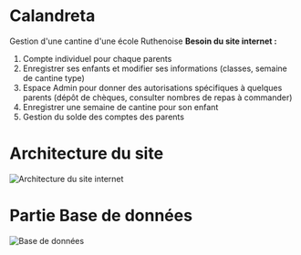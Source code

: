 # Calandreta
Gestion d'une cantine d'une école Ruthenoise
__Besoin du site internet :__
1. Compte individuel pour chaque parents
2. Enregistrer ses enfants et modifier ses informations (classes, semaine de cantine type)
3. Espace Admin pour donner des autorisations spécifiques à quelques parents (dépôt de chèques, consulter nombres de repas à commander)
4. Enregistrer une semaine de cantine pour son enfant
5. Gestion du solde des comptes des parents
# Architecture du site
![Architecture du site internet](https://nas.sidas.com/droits_utilisateurs/architecture/docs/architecturesite_BDDusers.png)
# Partie Base de données
![Base de données](https://calandreta_BDD.png)
